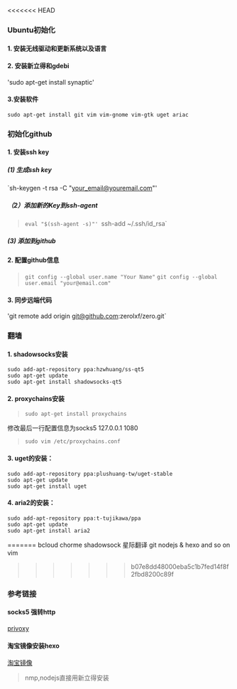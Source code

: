 <<<<<<< HEAD
### Ubuntu初始化

#### 1. 安装无线驱动和更新系统以及语言

#### 2. 安装新立得和gdebi
'sudo apt-get install synaptic'

#### 3.安装软件

```
sudo apt-get install git vim vim-gnome vim-gtk uget ariac
```

### 初始化github

#### 1. 安装ssh key

##### (1) 生成ssh key
`sh-keygen -t rsa -C "your_email@youremail.com"'


##### （2）添加新的Key到ssh-agent

>`eval "$(ssh-agent -s)"'
>`ssh-add ~/.ssh/id_rsa`

##### (3) 添加到github

#### 2. 配置github信息
>`git config --global user.name "Your Name"`
>`git config --global user.email "your@email.com"`

#### 3. 同步远端代码
'git remote add origin git@github.com:zerolxf/zero.git`

### 翻墙
#### 1. shadowsocks安装
```
sudo add-apt-repository ppa:hzwhuang/ss-qt5
sudo apt-get update
sudo apt-get install shadowsocks-qt5 
```

#### 2. proxychains安装

>`sudo apt-get install proxychains`

修改最后一行配置信息为socks5 127.0.0.1 1080
>`sudo vim /etc/proxychains.conf`


#### 3. uget的安装：

```
sudo add-apt-repository ppa:plushuang-tw/uget-stable 
sudo apt-get update 
sudo apt-get install uget
```

#### 4. aria2的安装：
```
sudo add-apt-repository ppa:t-tujikawa/ppa 
sudo apt-get update 
sudo apt-get install aria2
```


=======
bcloud
chorme
shadowsock
星际翻译
git
nodejs & hexo
and so on
vim

>>>>>>> b07e8dd48000eba5c1b7fed14f8f2fbd8200c89f
### 参考链接

#### socks5 强转http
[privoxy](http://www.cnblogs.com/liuxuzzz/p/5324749.html)
#### 淘宝镜像安装hexo
[淘宝镜像](https://npm.taobao.org/)


>nmp,nodejs直接用新立得安装
